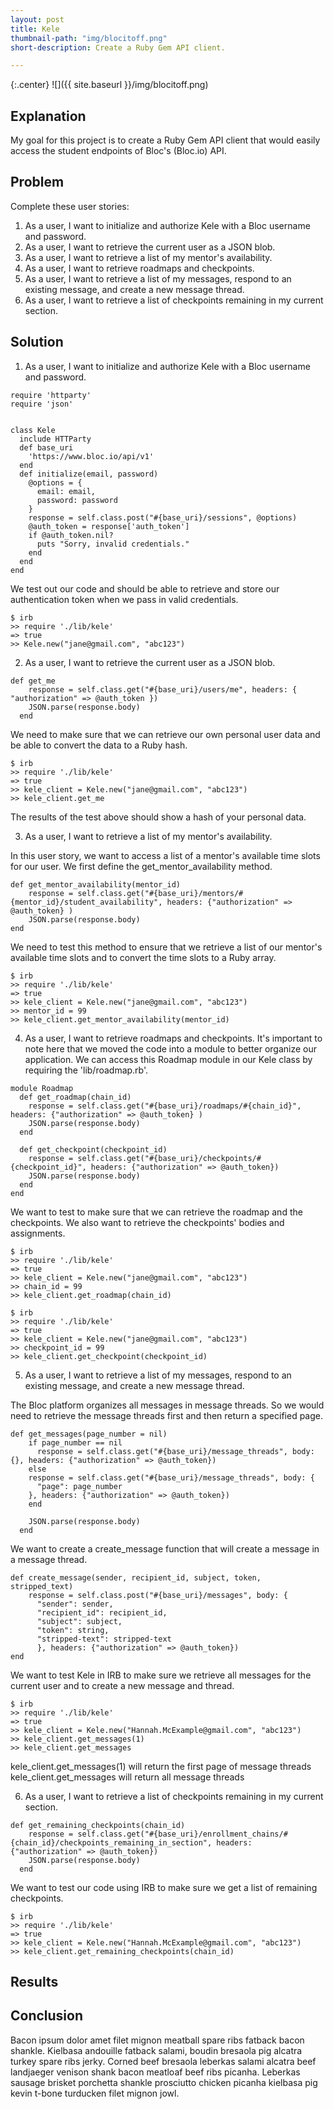 ```yaml
---
layout: post
title: Kele
thumbnail-path: "img/blocitoff.png"
short-description: Create a Ruby Gem API client.

---
```


{:.center}
![]({{ site.baseurl }}/img/blocitoff.png)

## Explanation

My goal for this project is to create a Ruby Gem API client that would easily access the student endpoints of Bloc's (Bloc.io) API.

## Problem

Complete these user stories:

1. As a user, I want to initialize and authorize Kele with a Bloc username and password.
2. As a user, I want to retrieve the current user as a JSON blob.
3. As a user, I want to retrieve a list of my mentor's availability.
4. As a user, I want to retrieve roadmaps and checkpoints.
5. As a user, I want to retrieve a list of my messages, respond to an existing message, and create a new message thread.
6. As a user, I want to retrieve a list of checkpoints remaining in my current section.

## Solution

1. As a user, I want to initialize and authorize Kele with a Bloc username and password.

```
require 'httparty'
require 'json'


class Kele
  include HTTParty
  def base_uri
    'https://www.bloc.io/api/v1'
  end
  def initialize(email, password)
    @options = {
      email: email,
      password: password
    }
    response = self.class.post("#{base_uri}/sessions", @options)
    @auth_token = response['auth_token']
    if @auth_token.nil?
      puts "Sorry, invalid credentials."
    end
  end
end
```

We test out our code and should be able to retrieve and store our authentication token when we pass in valid credentials.

```
$ irb
>> require './lib/kele'
=> true
>> Kele.new("jane@gmail.com", "abc123")

```

2. As a user, I want to retrieve the current user as a JSON blob.

```
def get_me
    response = self.class.get("#{base_uri}/users/me", headers: { "authorization" => @auth_token })
    JSON.parse(response.body)
  end
```

We need to make sure that we can retrieve our own personal user data and be able to convert the data to a Ruby hash.
```
$ irb
>> require './lib/kele'
=> true
>> kele_client = Kele.new("jane@gmail.com", "abc123")
>> kele_client.get_me
```
The results of the test above should show a hash of your personal data.

3. As a user, I want to retrieve a list of my mentor's availability.

In this user story, we want to access a list of a mentor's available time slots for our user. We first define the get_mentor_availability method.

```
def get_mentor_availability(mentor_id)
    response = self.class.get("#{base_uri}/mentors/#{mentor_id}/student_availability", headers: {"authorization" => @auth_token} )
    JSON.parse(response.body)
end
```

We need to test this method to ensure that we retrieve a list of our mentor's available time slots and to convert the time slots to a Ruby array.

```
$ irb
>> require './lib/kele'
=> true
>> kele_client = Kele.new("jane@gmail.com", "abc123")
>> mentor_id = 99
>> kele_client.get_mentor_availability(mentor_id)
```

4. As a user, I want to retrieve roadmaps and checkpoints.
It's important to note here that we moved the code into a module to better organize our application. We can access this Roadmap module in our Kele class by requiring the 'lib/roadmap.rb'.

```
module Roadmap
  def get_roadmap(chain_id)
    response = self.class.get("#{base_uri}/roadmaps/#{chain_id}", headers: {"authorization" => @auth_token} )
    JSON.parse(response.body)
  end

  def get_checkpoint(checkpoint_id)
    response = self.class.get("#{base_uri}/checkpoints/#{checkpoint_id}", headers: {"authorization" => @auth_token})
    JSON.parse(response.body)
  end
end

```
We want to test to make sure that we can retrieve the roadmap and the checkpoints. We also want to retrieve the checkpoints' bodies and assignments.

```
$ irb
>> require './lib/kele'
=> true
>> kele_client = Kele.new("jane@gmail.com", "abc123")
>> chain_id = 99
>> kele_client.get_roadmap(chain_id)
```

```
$ irb
>> require './lib/kele'
=> true
>> kele_client = Kele.new("jane@gmail.com", "abc123")
>> checkpoint_id = 99
>> kele_client.get_checkpoint(checkpoint_id)
```

5. As a user, I want to retrieve a list of my messages, respond to an existing message, and create a new message thread.

The Bloc platform organizes all messages in message threads. So we would need to retrieve the message threads first and then return a specified page.

```
def get_messages(page_number = nil)
    if page_number == nil
      response = self.class.get("#{base_uri}/message_threads", body: {}, headers: {"authorization" => @auth_token})
    else
    response = self.class.get("#{base_uri}/message_threads", body: {
      "page": page_number
    }, headers: {"authorization" => @auth_token})
    end

    JSON.parse(response.body)
  end
```
We want to create a create_message function that will create a message in a message thread.
```
def create_message(sender, recipient_id, subject, token, stripped_text)
    response = self.class.post("#{base_uri}/messages", body: {
      "sender": sender,
      "recipient_id": recipient_id,
      "subject": subject,
      "token": string,
      "stripped-text": stripped-text
      }, headers: {"authorization" => @auth_token})
end
```
We want to test Kele in IRB to make sure we retrieve all messages for the current user and to create a new message and thread.
```
$ irb
>> require './lib/kele'
=> true
>> kele_client = Kele.new("Hannah.McExample@gmail.com", "abc123")
>> kele_client.get_messages(1)
>> kele_client.get_messages
```
kele_client.get_messages(1) will return the first page of message threads
kele_client.get_messages will return all message threads

6. As a user, I want to retrieve a list of checkpoints remaining in my current section.

```
def get_remaining_checkpoints(chain_id)
    response = self.class.get("#{base_uri}/enrollment_chains/#{chain_id}/checkpoints_remaining_in_section", headers: {"authorization" => @auth_token})
    JSON.parse(response.body)
  end
```

We want to test our code using IRB to make sure we get a list of remaining checkpoints.

```
$ irb
>> require './lib/kele'
=> true
>> kele_client = Kele.new("Hannah.McExample@gmail.com", "abc123")
>> kele_client.get_remaining_checkpoints(chain_id)

```










## Results


## Conclusion

Bacon ipsum dolor amet filet mignon meatball spare ribs fatback bacon shankle. Kielbasa andouille fatback salami, boudin bresaola pig alcatra turkey spare ribs jerky. Corned beef bresaola leberkas salami alcatra beef landjaeger venison shank bacon meatloaf beef ribs picanha. Leberkas sausage brisket porchetta shankle prosciutto chicken picanha kielbasa pig kevin t-bone turducken filet mignon jowl.
